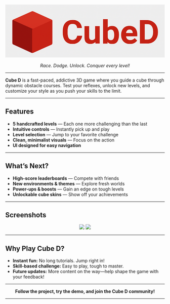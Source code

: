 <p align="center">
<!--   <img src="screenshots/cube-d-banner_920x430.png" alt="CubeD Banner" width="920" height="430"> -->
  <img src="screenshots/cube-d-banner_900x300.png" alt="CubeD Banner">
</p>

<p align="center">
  <i>Race. Dodge. Unlock. Conquer every level!</i>
</p>

---

**Cube D** is a fast-paced, addictive 3D game where you guide a cube through dynamic obstacle courses. Test your reflexes, unlock new levels, and customize your style as you push your skills to the limit.

---

## Features

- **5 handcrafted levels** — Each one more challenging than the last
- **Intuitive controls** — Instantly pick up and play
- **Level selection** — Jump to your favorite challenge
- **Clean, minimalist visuals** — Focus on the action
- **UI designed for easy navigation**

---

## What’s Next?

- **High-score leaderboards** — Compete with friends
- **New environments & themes** — Explore fresh worlds
- **Power-ups & boosts** — Gain an edge on tough levels
- **Unlockable cube skins** — Show off your achievements

---

## Screenshots

<p align="center">
  <img src="screenshots/gameplay1.png" width="350"/>
  <img src="screenshots/gameplay2.png" width="350"/>
</p>

---

## Why Play Cube D?

- **Instant fun:** No long tutorials. Jump right in!
- **Skill-based challenge:** Easy to play, tough to master.
- **Future updates:** More content on the way—help shape the game with your feedback!

---

<p align="center">
  <b>Follow the project, try the demo, and join the Cube D community!</b>
</p>

---

<!-- Add links or badges here if you wish, e.g. "Play Now", "Wishlist", etc. -->

